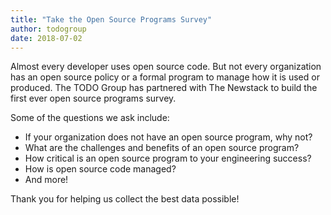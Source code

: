 ```yaml
---
title: "Take the Open Source Programs Survey"
author: todogroup
date: 2018-07-02
---
```


Almost every developer uses open source code. But not every organization has an open source policy or a formal program to manage how it is used or produced. The TODO Group has partnered with The Newstack to build the first ever open source programs survey.

Some of the questions we ask include:

* If your organization does not have an open source program, why not?
* What are the challenges and benefits of an open source program?
* How critical is an open source program to your engineering success?
* How is open source code managed?
* And more!

Thank you for helping us collect the best data possible!